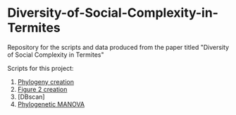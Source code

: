 # Diversity-of-Social-Complexity-in-Termites
Repository for the scripts and data produced from the paper titled "Diversity of Social Complexity in Termites"

Scripts for this project:

1) [Phylogeny creation](https://github.com/lewisrevely/Diversity-of-Social-Complexity-in-Termites/blob/main/Tree_creation.md)
2) [Figure 2 creation](https://github.com/lewisrevely/Diversity-of-Social-Complexity-in-Termites/blob/main/Figure_2_creation.md)
3) [DBscan]
4) [Phylogenetic MANOVA](https://github.com/lewisrevely/Diversity-of-Social-Complexity-in-Termites/blob/main/Phylogenetic_MANOVA.md)
